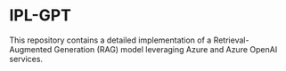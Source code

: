 # IPL-GPT
This repository contains a detailed implementation of a Retrieval-Augmented Generation (RAG) model leveraging Azure and Azure OpenAI services.

